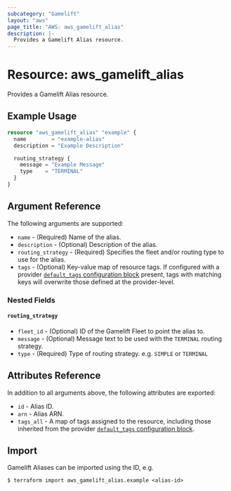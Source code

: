 ```yaml
---
subcategory: "Gamelift"
layout: "aws"
page_title: "AWS: aws_gamelift_alias"
description: |-
  Provides a Gamelift Alias resource.
---
```


# Resource: aws_gamelift_alias

Provides a Gamelift Alias resource.

## Example Usage

```terraform
resource "aws_gamelift_alias" "example" {
  name        = "example-alias"
  description = "Example Description"

  routing_strategy {
    message = "Example Message"
    type    = "TERMINAL"
  }
}
```

## Argument Reference

The following arguments are supported:

* `name` - (Required) Name of the alias.
* `description` - (Optional) Description of the alias.
* `routing_strategy` - (Required) Specifies the fleet and/or routing type to use for the alias.
* `tags` - (Optional) Key-value map of resource tags. If configured with a provider [`default_tags` configuration block](/docs/providers/aws/index.html#default_tags-configuration-block) present, tags with matching keys will overwrite those defined at the provider-level.

### Nested Fields

#### `routing_strategy`

* `fleet_id` - (Optional) ID of the Gamelift Fleet to point the alias to.
* `message` - (Optional) Message text to be used with the `TERMINAL` routing strategy.
* `type` - (Required) Type of routing strategy. e.g. `SIMPLE` or `TERMINAL`

## Attributes Reference

In addition to all arguments above, the following attributes are exported:

* `id` - Alias ID.
* `arn` - Alias ARN.
* `tags_all` - A map of tags assigned to the resource, including those inherited from the provider [`default_tags` configuration block](/docs/providers/aws/index.html#default_tags-configuration-block).

## Import

Gamelift Aliases can be imported using the ID, e.g.

```
$ terraform import aws_gamelift_alias.example <alias-id>
```
